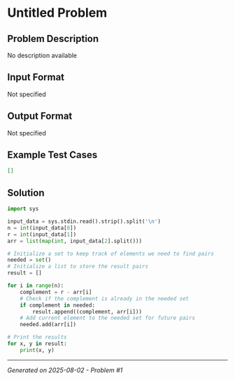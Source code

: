 # Untitled Problem

## Problem Description
No description available

## Input Format
Not specified

## Output Format
Not specified

## Example Test Cases
```json
[]
```

## Solution
```python
import sys

input_data = sys.stdin.read().strip().split('\n')
n = int(input_data[0])
r = int(input_data[1])
arr = list(map(int, input_data[2].split()))

# Initialize a set to keep track of elements we need to find pairs
needed = set()
# Initialize a list to store the result pairs
result = []

for i in range(n):
    complement = r - arr[i]
    # Check if the complement is already in the needed set
    if complement in needed:
        result.append((complement, arr[i]))
    # Add current element to the needed set for future pairs
    needed.add(arr[i])

# Print the results
for x, y in result:
    print(x, y)
```

---
*Generated on 2025-08-02 - Problem #1*